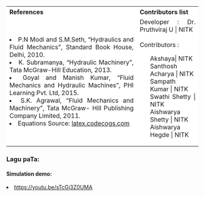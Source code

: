 <table style="text-align:justify;">
  <tr style="background-color: white">
    <th>References</th>
    <th>Contributors list</th>
  </tr>
  <tr style="background-color: white">
    <td>
    <li>P.N Modi and S.M.Seth, “Hydraulics and Fluid Mechanics”, Standard Book House, Delhi, 2010.</li>
    <li>K. Subramanya, “Hydraulic Machinery”, Tata McGraw-Hill Education, 2013.</li>
    <li>Goyal and Manish Kumar, “Fluid Mechanics and Hydraulic Machines”, PHI Learning Pvt. Ltd, 2015.</li>
    <li>S.K. Agrawal, “Fluid Mechanics and Machinery”, Tata McGraw- Hill Publishing Company Limited, 2011.</li>
    <li>Equations Source: <a href="http://latex.codecogs.com/">latex.codecogs.com</a></li>
   </td>
    <td>Developer : Dr. Pruthviraj U | NITK</br></br>
    Contributors :
    <ul style="list-style-type: none;">
    <li>Akshaya| NITK</li>
    <li>Santhosh Acharya | NITK</li>
    <li>Sampath Kumar | NITK</li>
    <li>Swathi Shetty | NITK</li>
    <li>Aishwarya Shetty | NITK</li>
    <li>Aishwarya Hegde | NITK</li>
     </ul></td>
  </tr>
</table>
 
### Lagu paTa:

 #### Simulation demo:
 <li><a href="https://youtu.be/sTcGj3Z0UMA">https://youtu.be/sTcGj3Z0UMA</a></li>
 


